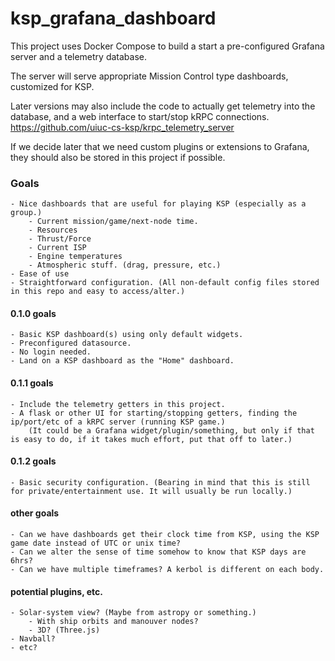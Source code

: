 # ksp_grafana_dashboard

This project uses Docker Compose to build a start a pre-configured Grafana server and a telemetry database.

The server will serve appropriate Mission Control type dashboards, customized for KSP.

Later versions may also include the code to actually get telemetry into the database, and a web interface to start/stop kRPC connections.
https://github.com/uiuc-cs-ksp/krpc_telemetry_server

If we decide later that we need custom plugins or extensions to Grafana, they should also be stored in this project if possible.

### Goals
	- Nice dashboards that are useful for playing KSP (especially as a group.)
		- Current mission/game/next-node time.
		- Resources
		- Thrust/Force
		- Current ISP
		- Engine temperatures
		- Atmospheric stuff. (drag, pressure, etc.)
	- Ease of use
	- Straightforward configuration. (All non-default config files stored in this repo and easy to access/alter.)

#### 0.1.0 goals
	- Basic KSP dashboard(s) using only default widgets.
	- Preconfigured datasource.
	- No login needed.
	- Land on a KSP dashboard as the "Home" dashboard.

#### 0.1.1 goals
	- Include the telemetry getters in this project.
	- A flask or other UI for starting/stopping getters, finding the ip/port/etc of a kRPC server (running KSP game.)
		(It could be a Grafana widget/plugin/something, but only if that is easy to do, if it takes much effort, put that off to later.)

#### 0.1.2 goals
	- Basic security configuration. (Bearing in mind that this is still for private/entertainment use. It will usually be run locally.)

#### other goals
	- Can we have dashboards get their clock time from KSP, using the KSP game date instead of UTC or unix time?
	- Can we alter the sense of time somehow to know that KSP days are 6hrs?
	- Can we have multiple timeframes? A kerbol is different on each body.

#### potential plugins, etc.
	- Solar-system view? (Maybe from astropy or something.)
		- With ship orbits and manouver nodes?
		- 3D? (Three.js)
	- Navball?
	- etc?
